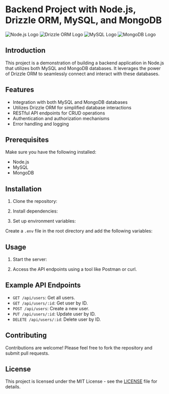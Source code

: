 # Backend Project with Node.js, Drizzle ORM, MySQL, and MongoDB

![Node.js Logo](https://upload.wikimedia.org/wikipedia/commons/thumb/d/d9/Node.js_logo.svg/2560px-Node.js_logo.svg.png)
![Drizzle ORM Logo](https://raw.githubusercontent.com/saikatharryc/drizzle-orm/master/logo.png)
![MySQL Logo](https://www.mysql.com/common/logos/logo-mysql-170x115.png)
![MongoDB Logo](https://webassets.mongodb.com/_com_assets/cms/mongodb_logo1-76twgcu2dm.png)

## Introduction

This project is a demonstration of building a backend application in Node.js that utilizes both MySQL and MongoDB databases. It leverages the power of Drizzle ORM to seamlessly connect and interact with these databases.

## Features

- Integration with both MySQL and MongoDB databases
- Utilizes Drizzle ORM for simplified database interactions
- RESTful API endpoints for CRUD operations
- Authentication and authorization mechanisms
- Error handling and logging

## Prerequisites

Make sure you have the following installed:

- Node.js
- MySQL
- MongoDB

## Installation

1. Clone the repository:


2. Install dependencies:



3. Set up environment variables:

Create a `.env` file in the root directory and add the following variables:


## Usage

1. Start the server:


2. Access the API endpoints using a tool like Postman or curl.

## Example API Endpoints

- `GET /api/users`: Get all users.
- `GET /api/users/:id`: Get user by ID.
- `POST /api/users`: Create a new user.
- `PUT /api/users/:id`: Update user by ID.
- `DELETE /api/users/:id`: Delete user by ID.

## Contributing

Contributions are welcome! Please feel free to fork the repository and submit pull requests.

## License

This project is licensed under the MIT License - see the [LICENSE](LICENSE) file for details.
